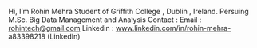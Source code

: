 Hi, I’m Rohin Mehra
Student of Griffith College , Dublin , Ireland.
Persuing M.Sc. Big Data Management and Analysis
Contact : 
Email : rohintech@gmail.com 
Linkedin : www.linkedin.com/in/rohin-mehra-
a83398218 (LinkedIn)
